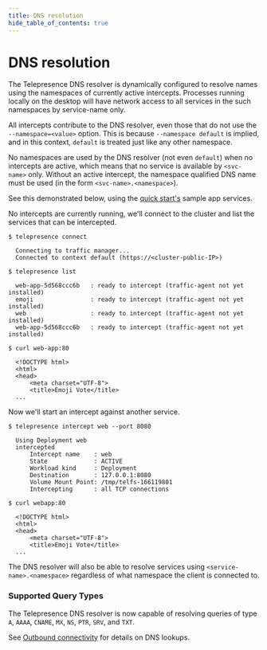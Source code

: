 ```yaml
---
title: DNS resolution
hide_table_of_contents: true
---
```

# DNS resolution

The Telepresence DNS resolver is dynamically configured to resolve names using the namespaces of currently active intercepts. Processes running locally on the desktop will have network access to all services in the such namespaces by service-name only.

All intercepts contribute to the DNS resolver, even those that do not use the `--namespace=<value>` option. This is because `--namespace default` is implied, and in this context, `default` is treated just like any other namespace.

No namespaces are used by the DNS resolver (not even `default`) when no intercepts are active, which means that no service is available by `<svc-name>` only. Without an active intercept, the namespace qualified DNS name must be used (in the form `<svc-name>.<namespace>`).

See this demonstrated below, using the [quick start's](../quick-start.md) sample app services.

No intercepts are currently running, we'll connect to the cluster and list the services that can be intercepted.

```
$ telepresence connect

  Connecting to traffic manager...
  Connected to context default (https://<cluster-public-IP>)

$ telepresence list

  web-app-5d568ccc6b   : ready to intercept (traffic-agent not yet installed)
  emoji                : ready to intercept (traffic-agent not yet installed)
  web                  : ready to intercept (traffic-agent not yet installed)
  web-app-5d568ccc6b   : ready to intercept (traffic-agent not yet installed)

$ curl web-app:80

  <!DOCTYPE html>
  <html>
  <head>
      <meta charset="UTF-8">
      <title>Emoji Vote</title>
  ...
```

Now we'll start an intercept against another service.

```
$ telepresence intercept web --port 8080

  Using Deployment web
  intercepted
      Intercept name    : web
      State             : ACTIVE
      Workload kind     : Deployment
      Destination       : 127.0.0.1:8080
      Volume Mount Point: /tmp/telfs-166119801
      Intercepting      : all TCP connections

$ curl webapp:80

  <!DOCTYPE html>
  <html>
  <head>
      <meta charset="UTF-8">
      <title>Emoji Vote</title>
  ...
```

The DNS resolver will also be able to resolve services using `<service-name>.<namespace>` regardless of what namespace the
client is connected to.

### Supported Query Types

The Telepresence DNS resolver is now capable of resolving queries of type `A`, `AAAA`, `CNAME`,
`MX`, `NS`, `PTR`, `SRV`, and `TXT`.

See [Outbound connectivity](routing.md#dns-resolution) for details on DNS lookups.
